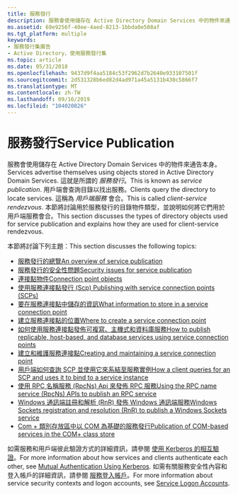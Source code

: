 ```yaml
---
title: 服務發行
description: 服務會使用儲存在 Active Directory Domain Services 中的物件來通告本身。
ms.assetid: 69e9256f-40ee-4aed-8213-1bbda0e508af
ms.tgt_platform: multiple
keywords:
- 服務發行集廣告
- Active Directory，使用服務發行集
ms.topic: article
ms.date: 05/31/2018
ms.openlocfilehash: 9437d9f4aa5184c53f2962d7b2640e933107501f
ms.sourcegitcommit: 2d531328b6ed82d4ad971a45a5131b430c5866f7
ms.translationtype: MT
ms.contentlocale: zh-TW
ms.lasthandoff: 09/16/2019
ms.locfileid: "104020826"
---
```

# <a name="service-publication"></a><span data-ttu-id="2b829-105">服務發行</span><span class="sxs-lookup"><span data-stu-id="2b829-105">Service Publication</span></span>

<span data-ttu-id="2b829-106">服務會使用儲存在 Active Directory Domain Services 中的物件來通告本身。</span><span class="sxs-lookup"><span data-stu-id="2b829-106">Services advertise themselves using objects stored in Active Directory Domain Services.</span></span> <span data-ttu-id="2b829-107">這就是所謂的 *服務發行*。</span><span class="sxs-lookup"><span data-stu-id="2b829-107">This is known as *service publication*.</span></span> <span data-ttu-id="2b829-108">用戶端會查詢目錄以找出服務。</span><span class="sxs-lookup"><span data-stu-id="2b829-108">Clients query the directory to locate services.</span></span> <span data-ttu-id="2b829-109">這稱為 *用戶端服務* 會合。</span><span class="sxs-lookup"><span data-stu-id="2b829-109">This is called *client-service rendezvous*.</span></span> <span data-ttu-id="2b829-110">本節將討論用於服務發行的目錄物件類型，並說明如何將它們用於用戶端服務會合。</span><span class="sxs-lookup"><span data-stu-id="2b829-110">This section discusses the types of directory objects used for service publication and explains how they are used for client-service rendezvous.</span></span>

<span data-ttu-id="2b829-111">本節將討論下列主題：</span><span class="sxs-lookup"><span data-stu-id="2b829-111">This section discusses the following topics:</span></span>

-   [<span data-ttu-id="2b829-112">服務發行的總覽</span><span class="sxs-lookup"><span data-stu-id="2b829-112">An overview of service publication</span></span>](about-service-publication.md)
-   [<span data-ttu-id="2b829-113">服務發行的安全性問題</span><span class="sxs-lookup"><span data-stu-id="2b829-113">Security issues for service publication</span></span>](security-issues-for-service-publication.md)
-   [<span data-ttu-id="2b829-114">連接點物件</span><span class="sxs-lookup"><span data-stu-id="2b829-114">Connection point objects</span></span>](connection-points.md)
-   [<span data-ttu-id="2b829-115">使用服務連接點發行 (Scp) </span><span class="sxs-lookup"><span data-stu-id="2b829-115">Publishing with service connection points (SCPs)</span></span>](publishing-with-service-connection-points.md)
-   [<span data-ttu-id="2b829-116">要在服務連接點中儲存的資訊</span><span class="sxs-lookup"><span data-stu-id="2b829-116">What information to store in a service connection point</span></span>](service-connection-point-properties.md)
-   [<span data-ttu-id="2b829-117">建立服務連接點的位置</span><span class="sxs-lookup"><span data-stu-id="2b829-117">Where to create a service connection point</span></span>](where-to-create-a-service-connection-point.md)
-   [<span data-ttu-id="2b829-118">如何使用服務連接點發佈可複寫、主機式和資料庫服務</span><span class="sxs-lookup"><span data-stu-id="2b829-118">How to publish replicable, host-based, and database services using service connection points</span></span>](service-connection-points-for-replicated-host-based-and-database-services.md)
-   [<span data-ttu-id="2b829-119">建立和維護服務連接點</span><span class="sxs-lookup"><span data-stu-id="2b829-119">Creating and maintaining a service connection point</span></span>](creating-and-maintaining-a-service-connection-point.md)
-   [<span data-ttu-id="2b829-120">用戶端如何查詢 SCP 並使用它來系結至服務實例</span><span class="sxs-lookup"><span data-stu-id="2b829-120">How a client queries for an SCP and uses it to bind to a service instance</span></span>](how-clients-find-and-use-a-service-connection-point.md)
-   [<span data-ttu-id="2b829-121">使用 RPC 名稱服務 (RpcNs) Api 來發佈 RPC 服務</span><span class="sxs-lookup"><span data-stu-id="2b829-121">Using the RPC name service (RpcNs) APIs to publish an RPC service</span></span>](publishing-with-the-rpc-name-service-rpcns.md)
-   [<span data-ttu-id="2b829-122">Windows 通訊端註冊和解析 (RnR) 發佈 Windows 通訊端服務</span><span class="sxs-lookup"><span data-stu-id="2b829-122">Windows Sockets registration and resolution (RnR) to publish a Windows Sockets service</span></span>](publishing-with-windows-sockets-registration-and-resolution.md)
-   [<span data-ttu-id="2b829-123">Com + 類別存放區中以 COM 為基礎的服務發行</span><span class="sxs-lookup"><span data-stu-id="2b829-123">Publication of COM-based services in the COM+ class store</span></span>](publishing-com-services.md)

<span data-ttu-id="2b829-124">如需服務和用戶端彼此驗證方式的詳細資訊，請參閱 [使用 Kerberos 的相互驗證](mutual-authentication-using-kerberos.md)。</span><span class="sxs-lookup"><span data-stu-id="2b829-124">For more information about how services and clients authenticate each other, see [Mutual Authentication Using Kerberos](mutual-authentication-using-kerberos.md).</span></span> <span data-ttu-id="2b829-125">如需有關服務安全性內容和登入帳戶的詳細資訊，請參閱 [服務登入帳戶](service-logon-accounts.md)。</span><span class="sxs-lookup"><span data-stu-id="2b829-125">For more information about service security contexts and logon accounts, see [Service Logon Accounts](service-logon-accounts.md).</span></span>

 

 




